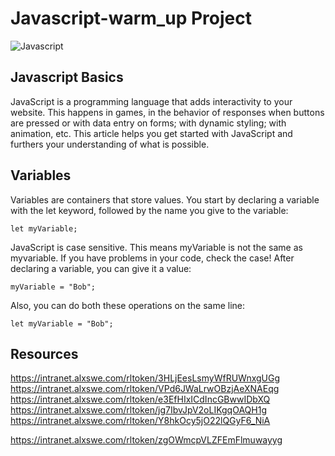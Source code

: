 # Javascript-warm_up Project
![Javascript](https://github.com/OILEGA/alx-higher_level_programming/assets/117779858/ac426b18-cd60-485f-94bc-3f864134da30)

## Javascript Basics
JavaScript is a programming language that adds interactivity to your website. This happens in games, in the behavior of responses
when buttons are pressed or with data entry on forms; with dynamic styling; with animation, etc. 
This article helps you get started with JavaScript and furthers your understanding of what is possible.
## Variables
Variables are containers that store values. You start by declaring a variable with the let keyword, followed by the name you give to the variable:
```
let myVariable;
```
JavaScript is case sensitive. This means myVariable is not the same as myvariable. If you have problems in your code, check the case!
After declaring a variable, you can give it a value:
```
myVariable = "Bob";
```
Also, you can do both these operations on the same line:
```
let myVariable = "Bob";
```

## Resources
https://intranet.alxswe.com/rltoken/3HLjEesLsmyWfRUWnxgUGg
https://intranet.alxswe.com/rltoken/VPd6JWaLrwOBzjAeXNAEqg
https://intranet.alxswe.com/rltoken/e3EfHIxICdIncGBwwIDbXQ
https://intranet.alxswe.com/rltoken/jg7IbvJpV2oLIKgqOAQH1g
https://intranet.alxswe.com/rltoken/Y8hkOcy5jO22lQGyF6_NiA


https://intranet.alxswe.com/rltoken/zgOWmcpVLZFEmFlmuwayyg
